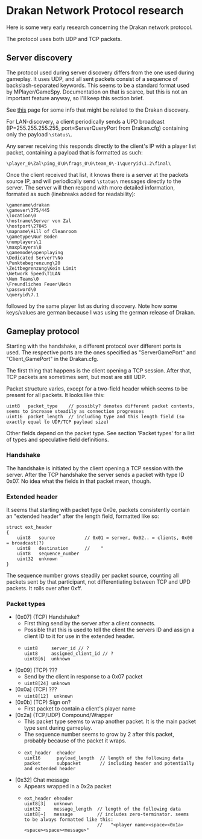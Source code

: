 
Drakan Network Protocol research
================================

Here is some very early research concerning the Drakan network protocol.

The protocol uses both UDP and TCP packets.

Server discovery
----------------
The protocol used during server discovery differs from the one used during gameplay. It uses UDP, and all sent packets
consist of a sequence of backslash-separated keywords. This seems to be a standard format used by MPlayer/GameSpy. 
Documentation on that is scarce, but this is not an important feature anyway, so I'll keep this section brief.

See [this](https://www.oldunreal.com/wiki/index.php?title=All_you_ever_wanted_to_know_about_the_Master_Uplink_settings_in_Unreal_-_IpServer_Package_for_Unreal_v1.0) 
page for some info that might be related to the Drakan discovery.

For LAN-discovery, a client periodically sends a UPD broadcast (IP=255.255.255.255, port=ServerQueryPort from Drakan.cfg) 
containing only the payload `\status\`.

Any server receiving this responds directly to the client's IP with a player list packet, containing a payload that is formatted as such:

```
\player_0\Zal\ping_0\0\frags_0\0\team_0\-1\queryid\1.2\final\
```

Once the client received that list, it knows there is a server at the packets source IP, and will periodically send `\status\`
messages directly to the server. The server will then respond with more detailed information, formated as such (linebreaks added for readability):

```
\gamename\drakan
\gamever\375/445
\location\0
\hostname\Server von Zal
\hostport\27045
\mapname\Hill of Cleanroom
\gametype\Nur Boden
\numplayers\1
\maxplayers\8
\gamemode\openplaying
\Dedicated Server?\No
\Punktebegrenzung\20
\Zeitbegrenzung\Kein Limit
\Network Speed\T1LAN
\Num Teams\0
\Freundliches Feuer\Nein
\password\0
\queryid\7.1
```

followed by the same player list as during discovery. Note how some keys/values are german because I was using the german release of Drakan.


Gameplay protocol
-----------------

Starting with the handshake, a different protocol over different ports is used. The respective ports are the ones specified as
"ServerGamePort" and "Client_GamePort" in the Drakan.cfg.

The first thing that happens is the client opening a TCP session. After that, TCP packets are sometimes sent, but most are still UDP.

Packet structure varies, except for a two-field header which seems to be present for all packets. It looks like this:

```
uint8   packet_type    // possibly? denotes different packet contents, seems to increase steadily as connection progresses
uint16  packet_length  // including type and this length field (so exactly equal to UDP/TCP payload size)
```

Other fields depend on the packet type. See section 'Packet types' for a list of types and speculative field definitions.


### Handshake

The handshake is initiated by the client opening a TCP session with the server. After the TCP handshake the server sends a
packet with type ID 0x07. No idea what the fields in that packet mean, though.


### Extended header

It seems that starting with packet type 0x0e, packets consistently contain an "extended header" after the length field, formatted like so:

```
struct ext_header
{
    uint8   source           // 0x01 = server, 0x02.. = clients, 0x00 = broadcast(?)
    uint8   destination      //    "
    uint8   sequence_number
    uint32  unknown
}
```

The sequence number grows steadily per packet source, counting all packets sent by that participant, 
not differentiating between TCP and UPD packets. It rolls over after 0xff.


### Packet types

* [0x07] (TCP) Handshake?
    * First thing send by the server after a client connects.
    * Possible that this is used to tell the client the servers ID and assign a client ID to it for use in the extended header.
    * ```
      uint8     server_id // ?
      uint8     assigned_client_id // ?
      uint8[6]  unknown
      ```
* [0x09] (TCP) ???
    * Send by the client in response to a 0x07 packet
    * `uint8[24] unknown`
* [0x0a] (TCP) ???
    * `uint8[12]  unknown`
* [0x0b] (TCP) Sign on?
    * First packet to contain a client's player name 
* [0x2a] (TCP/UDP) Compound/Wrapper
    * This packet type seems to wrap another packet. It is the main packet type sent during gameplay.
    * The sequence number seems to grow by 2 after this packet, probably because of the packet it wraps. 
    * ```
      ext_header  eheader
      uint16      payload_length  // length of the following data
      packet      subpacket       // including header and potentially and extended header
      ```
* [0x32] Chat message
    *  Appears wrapped in a 0x2a packet
    * ```
      ext_header eheader
      uint8[3]   unknown
      uint32     message_length  // length of the following data
      uint8[~]   message         // includes zero-terminator. seems to be always formatted like this: 
                                 //   "<player name><space><0x1a><space><space><message>"
      ```

